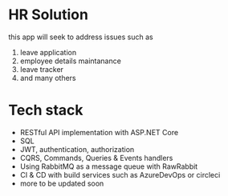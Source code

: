 # HR Solution

this app will seek to address issues such as 

1. leave application
2. employee details maintanance 
3. leave tracker 
4. and many others

# Tech stack

- RESTful API implementation with ASP.NET Core
- SQL
- JWT, authentication, authorization
- CQRS, Commands, Queries & Events handlers
- Using RabbitMQ as a message queue with RawRabbit
- CI & CD with build services such as AzureDevOps or circleci
- more to be updated soon

